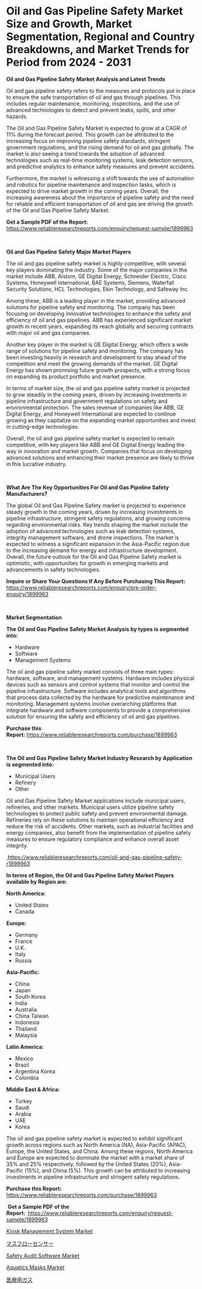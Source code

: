 <p><h1>Oil and Gas Pipeline Safety Market Size and Growth, Market Segmentation, Regional and Country Breakdowns, and Market Trends for Period from 2024 -  2031</h1></p><p><strong>Oil and Gas Pipeline Safety Market Analysis and Latest Trends</strong></p>
<p><p>Oil and gas pipeline safety refers to the measures and protocols put in place to ensure the safe transportation of oil and gas through pipelines. This includes regular maintenance, monitoring, inspections, and the use of advanced technologies to detect and prevent leaks, spills, and other hazards.</p><p>The Oil and Gas Pipeline Safety Market is expected to grow at a CAGR of 11% during the forecast period. This growth can be attributed to the increasing focus on improving pipeline safety standards, stringent government regulations, and the rising demand for oil and gas globally. The market is also seeing a trend towards the adoption of advanced technologies such as real-time monitoring systems, leak detection sensors, and predictive analytics to enhance safety measures and prevent accidents.</p><p>Furthermore, the market is witnessing a shift towards the use of automation and robotics for pipeline maintenance and inspection tasks, which is expected to drive market growth in the coming years. Overall, the increasing awareness about the importance of pipeline safety and the need for reliable and efficient transportation of oil and gas are driving the growth of the Oil and Gas Pipeline Safety Market.</p></p>
<p><strong>Get a Sample PDF of the Report:&nbsp;</strong> <a href="https://www.reliableresearchreports.com/enquiry/request-sample/1899963">https://www.reliableresearchreports.com/enquiry/request-sample/1899963</a></p>
<p>&nbsp;</p>
<p><strong>Oil and Gas Pipeline Safety Major Market Players</strong></p>
<p><p>The oil and gas pipeline safety market is highly competitive, with several key players dominating the industry. Some of the major companies in the market include ABB, Alstom, GE Digital Energy, Schneider Electric, Cisco Systems, Honeywell International, BAE Systems, Siemens, Waterfall Security Solutions, HCL Technologies, Ekin Technology, and Safeway Inc.</p><p>Among these, ABB is a leading player in the market, providing advanced solutions for pipeline safety and monitoring. The company has been focusing on developing innovative technologies to enhance the safety and efficiency of oil and gas pipelines. ABB has experienced significant market growth in recent years, expanding its reach globally and securing contracts with major oil and gas companies.</p><p>Another key player in the market is GE Digital Energy, which offers a wide range of solutions for pipeline safety and monitoring. The company has been investing heavily in research and development to stay ahead of the competition and meet the growing demands of the market. GE Digital Energy has shown promising future growth prospects, with a strong focus on expanding its product portfolio and market presence.</p><p>In terms of market size, the oil and gas pipeline safety market is projected to grow steadily in the coming years, driven by increasing investments in pipeline infrastructure and government regulations on safety and environmental protection. The sales revenue of companies like ABB, GE Digital Energy, and Honeywell International are expected to continue growing as they capitalize on the expanding market opportunities and invest in cutting-edge technologies.</p><p>Overall, the oil and gas pipeline safety market is expected to remain competitive, with key players like ABB and GE Digital Energy leading the way in innovation and market growth. Companies that focus on developing advanced solutions and enhancing their market presence are likely to thrive in this lucrative industry.</p></p>
<p>&nbsp;</p>
<p><strong>What Are The Key Opportunities For Oil and Gas Pipeline Safety Manufacturers?</strong></p>
<p><p>The global Oil and Gas Pipeline Safety market is projected to experience steady growth in the coming years, driven by increasing investments in pipeline infrastructure, stringent safety regulations, and growing concerns regarding environmental risks. Key trends shaping the market include the adoption of advanced technologies such as leak detection systems, integrity management software, and drone inspections. The market is expected to witness a significant expansion in the Asia-Pacific region due to the increasing demand for energy and infrastructure development. Overall, the future outlook for the Oil and Gas Pipeline Safety market is optimistic, with opportunities for growth in emerging markets and advancements in safety technologies.</p></p>
<p><strong>Inquire or Share Your Questions If Any Before Purchasing This Report:</strong> <a href="https://www.reliableresearchreports.com/enquiry/pre-order-enquiry/1899963">https://www.reliableresearchreports.com/enquiry/pre-order-enquiry/1899963</a></p>
<p>&nbsp;</p>
<p><strong>Market Segmentation</strong></p>
<p><strong>The Oil and Gas Pipeline Safety Market Analysis by types is segmented into:</strong></p>
<p><ul><li>Hardware</li><li>Software</li><li>Management Systems</li></ul></p>
<p><p>The oil and gas pipeline safety market consists of three main types: hardware, software, and management systems. Hardware includes physical devices such as sensors and control systems that monitor and control the pipeline infrastructure. Software includes analytical tools and algorithms that process data collected by the hardware for predictive maintenance and monitoring. Management systems involve overarching platforms that integrate hardware and software components to provide a comprehensive solution for ensuring the safety and efficiency of oil and gas pipelines.</p></p>
<p><strong>Purchase this Report:&nbsp;</strong><a href="https://www.reliableresearchreports.com/purchase/1899963">https://www.reliableresearchreports.com/purchase/1899963</a></p>
<p>&nbsp;</p>
<p><strong>The Oil and Gas Pipeline Safety Market Industry Research by Application is segmented into:</strong></p>
<p><ul><li>Municipal Users</li><li>Refinery</li><li>Other</li></ul></p>
<p><p>Oil and Gas Pipeline Safety Market applications include municipal users, refineries, and other markets. Municipal users utilize pipeline safety technologies to protect public safety and prevent environmental damage. Refineries rely on these solutions to maintain operational efficiency and reduce the risk of accidents. Other markets, such as industrial facilities and energy companies, also benefit from the implementation of pipeline safety measures to ensure regulatory compliance and enhance overall asset integrity.</p></p>
<p><a href="https://www.reliableresearchreports.com/oil-and-gas-pipeline-safety-r1899963">&nbsp;https://www.reliableresearchreports.com/oil-and-gas-pipeline-safety-r1899963</a></p>
<p><strong>In terms of Region, the Oil and Gas Pipeline Safety Market Players available by Region are:</strong></p>
<p>
    <p> <strong> North America: </strong>
        <ul>
            <li>United States</li>
            <li>Canada</li>
        </ul>
        </p> 
    <p> <strong> Europe: </strong>
        <ul>
            <li>Germany</li>
            <li>France</li>
            <li>U.K.</li>
            <li>Italy</li>
            <li>Russia</li>
        </ul>
        </p> 
    <p> <strong> Asia-Pacific: </strong>
        <ul>
            <li>China</li>
            <li>Japan</li>
            <li>South Korea</li>
            <li>India</li>
            <li>Australia</li>
            <li>China Taiwan</li>
            <li>Indonesia</li>
            <li>Thailand</li>
            <li>Malaysia</li>
        </ul>
        </p> 
    <p> <strong> Latin America: </strong>
        <ul>
            <li>Mexico</li>
            <li>Brazil</li>
            <li>Argentina Korea</li>
            <li>Colombia</li>
        </ul>
        </p> 
    <p> <strong> Middle East & Africa: </strong>
        <ul>
            <li>Turkey</li>
            <li>Saudi</li>
            <li>Arabia</li>
            <li>UAE</li>
            <li>Korea</li>
        </ul>
    </p>
    </p>
<p><p>The oil and gas pipeline safety market is expected to exhibit significant growth across regions such as North America (NA), Asia-Pacific (APAC), Europe, the United States, and China. Among these regions, North America and Europe are expected to dominate the market with a market share of 35% and 25% respectively, followed by the United States (20%), Asia-Pacific (15%), and China (5%). This growth can be attributed to increasing investments in pipeline infrastructure and stringent safety regulations.</p></p>
<p><strong>Purchase this Report: </strong><a href="https://www.reliableresearchreports.com/purchase/1899963">https://www.reliableresearchreports.com/purchase/1899963</a></p>
<p>&nbsp;<strong>Get a Sample PDF of the Report:&nbsp;&nbsp;</strong><a href="https://www.reliableresearchreports.com/enquiry/request-sample/1899963">https://www.reliableresearchreports.com/enquiry/request-sample/1899963</a></p>
<p><strong></strong></p>
<p><p><a href="https://github.com/jerrycopelandthomaswsqd8q/Market-Research-Report-List-3/blob/main/kiosk-management-system-market.md">Kiosk Management System Market</a></p><p><a href="https://github.com/reliezer65/Market-Research-Report-List-2/blob/main/6723402181306.md">マスフローセンサー</a></p><p><a href="https://github.com/yoshih12/Market-Research-Report-List-4/blob/main/safety-audit-software-market.md">Safety Audit Software Market</a></p><p><a href="https://www.linkedin.com/pulse/aquatics-masks-market-size-share-amp-trends-analysis-report-y0alc">Aquatics Masks Market</a></p><p><a href="https://github.com/tanyaali3/Market-Research-Report-List-2/blob/main/2199131181307.md">医療用ガス</a></p></p>